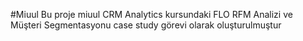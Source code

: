 #Miuul
Bu proje miuul CRM Analytics kursundaki FLO RFM Analizi ve Müşteri Segmentasyonu case study görevi olarak oluşturulmuştur
